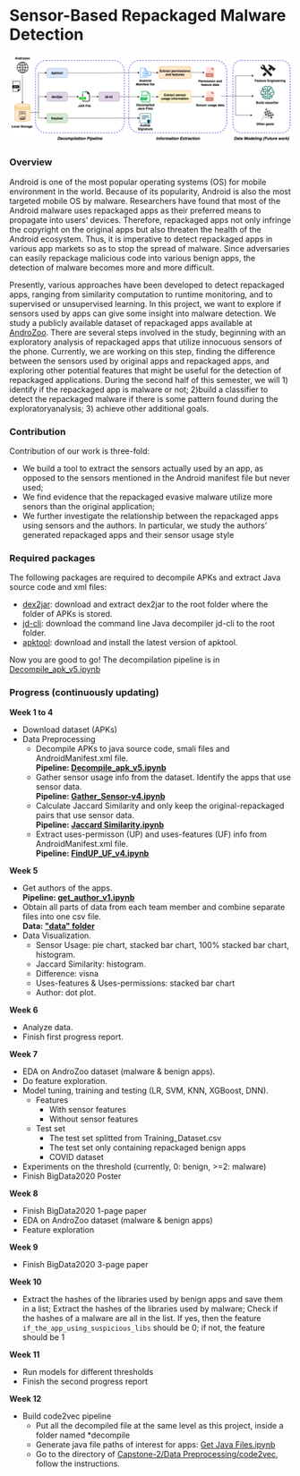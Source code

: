 # Sensor-Based Repackaged Malware Detection
![visual](https://github.com/Programming-Systems-Lab/Capstone-2/blob/master/visual2.png)

### Overview
Android is one of the most popular operating systems (OS) for mobile environment in the world. Because of its popularity, Android is also the most targeted mobile OS by malware. Researchers have found that most of the Android malware uses repackaged apps as their preferred means to propagate into users’ devices. Therefore, repackaged apps not only infringe the copyright on the original apps but also threaten the health of the Android ecosystem. Thus, it is imperative to detect repackaged apps in various app markets so as to stop the spread of malware. Since adversaries can easily repackage malicious code into various benign apps, the detection of malware becomes more and more difficult.  

Presently, various approaches have been developed to detect repackaged apps, ranging from similarity computation to runtime monitoring, and to supervised or unsupervised learning. In this project, we want to explore if sensors used by apps can give some insight into malware detection. We study a publicly available dataset of repackaged apps available at [AndroZoo](https://androzoo.uni.lu/api_doc). There are several steps involved in the study, beginning with an exploratory analysis of repackaged apps that utilize innocuous sensors of the phone. Currently, we are working on this step, finding the difference between the sensors used by original apps and repackaged apps, and exploring other potential features that might be useful for the detection of repackaged applications. During the second half of this semester, we will 1) identify if the repackaged app is malware or not; 2)build a classifier to detect the repackaged malware if there is some pattern found during the exploratoryanalysis; 3) achieve other additional goals.

### Contribution
Contribution of our work is three-fold:
* We build a tool to extract the sensors actually used by an app, as opposed to the sensors mentioned in the Android manifest file but never used;
* We find evidence that the repackaged evasive malware utilize more senors than the original application;
* We further investigate the relationship between the repackaged apps using sensors and the authors. In particular, we study the authors’ generated repackaged apps and their sensor usage style


### Required packages
The following packages are required to decompile APKs and extract Java source code and xml files: <br/>
* [dex2jar](https://github.com/pxb1988/dex2jar): download and extract dex2jar to the root folder where the folder of APKs is stored. <br/>
* [jd-cli](https://github.com/kwart/jd-cli): download the command line Java decompiler jd-cli to the root folder. <br/>
* [apktool](https://github.com/kwart/jd-cli): download and install the latest version of apktool. <br/>

Now you are good to go! The decompilation pipeline is in [Decompile_apk_v5.ipynb](https://github.com/Programming-Systems-Lab/Capstone-2/blob/master/Data%20Preprocessing/Decompile_apk_v5.ipynb)


### Progress (continuously updating)

**Week 1 to 4**
* Download dataset (APKs)
* Data Preprocessing
  * Decompile APKs to java source code, smali files and AndroidManifest.xml file. <br/>
    **Pipeline: [Decompile_apk_v5.ipynb](https://github.com/Programming-Systems-Lab/Capstone-2/blob/master/Data%20Preprocessing/Decompile_apk_v5.ipynb)**
  * Gather sensor usage info from the dataset. Identify the apps that use sensor data. <br/> 
    **Pipeline: [Gather_Sensor-v4.ipynb](https://github.com/Programming-Systems-Lab/Capstone-2/blob/master/Data%20Preprocessing/Gather_Sensor-v4.ipynb)**
  * Calculate Jaccard Similarity and only keep the original-repackaged pairs that use sensor data. <br/> 
    **Pipeline: [Jaccard Similarity.ipynb](https://github.com/Programming-Systems-Lab/Capstone-2/blob/master/Data%20Preprocessing/Jaccard%20Similarity.ipynb)**
  * Extract uses-permisson (UP) and uses-features (UF) info from AndroidManifest.xml file. <br/> 
    **Pipeline: [FindUP_UF_v4.ipynb](https://github.com/Programming-Systems-Lab/Capstone-2/blob/master/Data%20Preprocessing/FindUP_UF_v4.ipynb)**
  
**Week 5**
* Get authors of the apps. <br/>
  **Pipeline: [get_author_v1.ipynb](https://github.com/Programming-Systems-Lab/Capstone-2/blob/master/Data%20Preprocessing/get_author_v1.ipynb)**
* Obtain all parts of data from each team member and combine separate files into one csv file. <br/>
  **Data: ["data" folder](https://github.com/Programming-Systems-Lab/Capstone-2/tree/master/data)**
* Data Visualization. <br/>
  * Sensor Usage: pie chart, stacked bar chart, 100% stacked bar chart, histogram. <br/>
  * Jaccard Similarity: histogram. <br/>
  * Difference: visna <br/>
  * Uses-features & Uses-permissions: stacked bar chart <br/>
  * Author: dot plot. <br/>
 
**Week 6**
* Analyze data. <br/>
* Finish first progress report. <br/>

**Week 7**
* EDA on AndroZoo dataset (malware & benign apps). <br/>
* Do feature exploration. <br/>
* Model tuning, training and testing (LR, SVM, KNN, XGBoost, DNN). <br/>
  * Features <br/>
    * With sensor features <br/>
    * Without sensor features <br/>
  * Test set <br/>
    * The test set splitted from Training_Dataset.csv <br/>
    * The test set only containing repackaged benign apps <br/>
    * COVID dataset <br/>
* Experiments on the threshold (currently, 0: benign, >=2: malware) <br/>
* Finish BigData2020 Poster <br/>

**Week 8**
* Finish BigData2020 1-page paper <br/>
* EDA on AndroZoo dataset (malware & benign apps) <br/>
* Feature exploration <br/>

**Week 9**
* Finish BigData2020 3-page paper <br/>

**Week 10**
* Extract the hashes of the libraries used by benign apps and save them in a list; Extract the hashes of the libraries used by malware; Check if the hashes of a malware are all in the list. If yes, then the feature `if_the_app_using_suspicious_libs` should be 0; if not, the feature should be 1  <br/>


**Week 11**
* Run models for different thresholds  <br/>
* Finish the second progress report  <br/>

**Week 12**
* Build code2vec pipeline <br/>
  * Put all the decompiled file at the same level as this project, inside a folder named *decompile
  * Generate java file paths of interest for apps: [Get Java Files.ipynb](https://github.com/Programming-Systems-Lab/Capstone-2/blob/master/Data%20Preprocessing/Get%20Java%20Files.ipynb)<br />
  * Go to the directory of [Capstone-2/Data Preprocessing/code2vec](https://github.com/Programming-Systems-Lab/Capstone-2/tree/master/Data%20Preprocessing/code2vec), follow the instructions.

